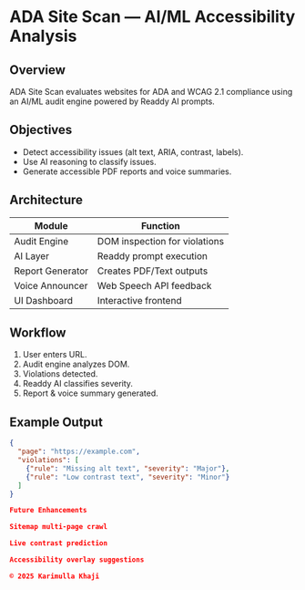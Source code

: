 # ADA Site Scan — AI/ML Accessibility Analysis

## Overview
ADA Site Scan evaluates websites for ADA and WCAG 2.1 compliance using an AI/ML audit engine powered by Readdy AI prompts.

## Objectives
- Detect accessibility issues (alt text, ARIA, contrast, labels).  
- Use AI reasoning to classify issues.  
- Generate accessible PDF reports and voice summaries.

## Architecture
| Module | Function |
|---------|-----------|
| Audit Engine | DOM inspection for violations |
| AI Layer | Readdy prompt execution |
| Report Generator | Creates PDF/Text outputs |
| Voice Announcer | Web Speech API feedback |
| UI Dashboard | Interactive frontend |

## Workflow
1. User enters URL.  
2. Audit engine analyzes DOM.  
3. Violations detected.  
4. Readdy AI classifies severity.  
5. Report & voice summary generated.

## Example Output
```json
{
  "page": "https://example.com",
  "violations": [
    {"rule": "Missing alt text", "severity": "Major"},
    {"rule": "Low contrast text", "severity": "Minor"}
  ]
}

Future Enhancements

Sitemap multi-page crawl

Live contrast prediction

Accessibility overlay suggestions

© 2025 Karimulla Khaji
